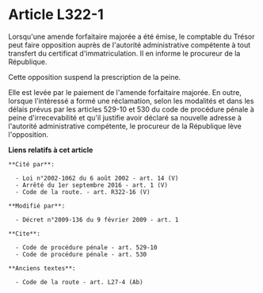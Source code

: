 # Article L322-1

Lorsqu'une amende forfaitaire majorée a été émise, le comptable du Trésor peut faire opposition auprès de l'autorité
administrative compétente à tout transfert du certificat d'immatriculation. Il en informe le procureur de la République. 

Cette opposition suspend la prescription de la peine. 

Elle est levée par le paiement de l'amende forfaitaire majorée. En outre, lorsque l'intéressé a formé une réclamation, selon
les modalités et dans les délais prévus par les articles 529-10 et 530 du code de procédure pénale à peine d'irrecevabilité
et qu'il justifie avoir déclaré sa nouvelle adresse à l'autorité administrative compétente, le procureur de la République
lève l'opposition.

**Liens relatifs à cet article**

	**Cité par**:

	  - Loi n°2002-1062 du 6 août 2002 - art. 14 (V)
	  - Arrêté du 1er septembre 2016 - art. 1 (V)
	  - Code de la route. - art. R322-16 (V)

	**Modifié par**:

	  - Décret n°2009-136 du 9 février 2009 - art. 1

	**Cite**:

	  - Code de procédure pénale - art. 529-10
	  - Code de procédure pénale - art. 530

	**Anciens textes**:

	  - Code de la route - art. L27-4 (Ab)
